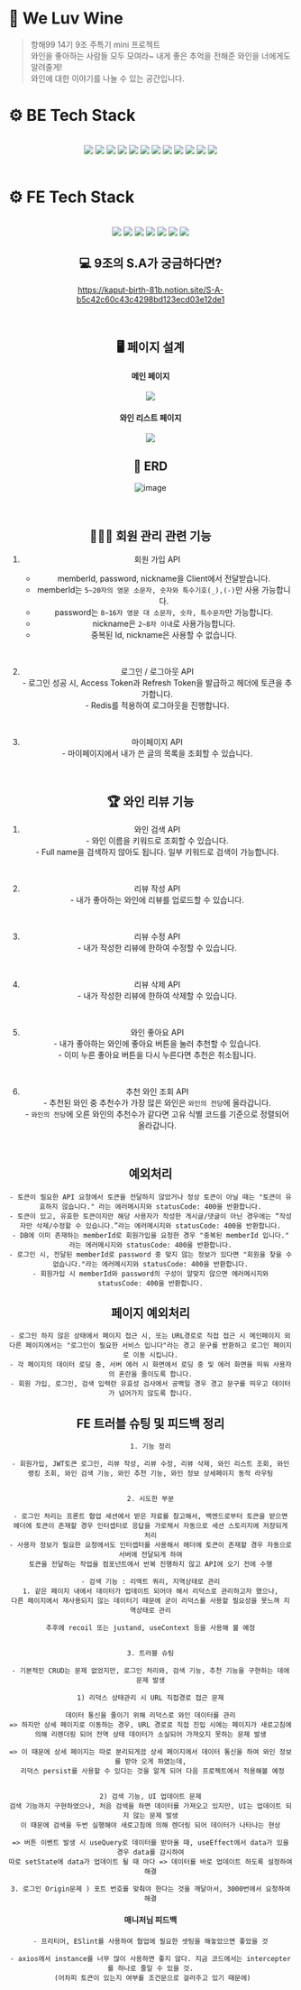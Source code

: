 # 🍷 We Luv Wine

> 항해99 14기 9조 주특기 mini 프로젝트 <br>
> 와인을 좋아하는 사람들 모두 모여라~ 내게 좋은 추억을 전해준 와인을 너에게도 알려줄게!<br>
> 와인에 대한 이야기를 나눌 수 있는 공간입니다.

# ⚙️ BE Tech Stack

<br>
<div align=center> 
<img src="https://img.shields.io/badge/java-007396?style=for-the-badge&logo=java&logoColor=white"> 
<img src="https://img.shields.io/badge/PYTHON-3776AB?style=for-the-badge&logo=PYTHON&logoColor=white">
<img src="https://img.shields.io/badge/SPRING BOOT-6DB33F?style=for-the-badge&logo=SPRING BOOT&logoColor=white">
<img src="https://img.shields.io/badge/springsecurity-6DB33F?style=for-the-badge&logo=springsecurity&logoColor=white">
<img src="https://img.shields.io/badge/mysql-4479A1?style=for-the-badge&logo=mysql&logoColor=white">
<img src="https://img.shields.io/badge/redis-DC382D?style=for-the-badge&logo=redis&logoColor=white">
<img src="https://img.shields.io/badge/git-F05032?style=for-the-badge&logo=git&logoColor=white">
<img src="https://img.shields.io/badge/github-181717?style=for-the-badge&logo=github&logoColor=white">
<img src="https://img.shields.io/badge/amazonrds-527FFF?style=for-the-badge&logo=amazonrds&logoColor=white">
<img src="https://img.shields.io/badge/amazonec2-FF9900?style=for-the-badge&logo=amazonec2&logoColor=white">
<img src="https://img.shields.io/badge/amazonaws-232F3E?style=for-the-badge&logo=amazonaws&logoColor=white">
<img src="https://img.shields.io/badge/junit5-25A162?style=for-the-badge&logo=junit5&logoColor=white">
</div>

<br>

# ⚙️ FE Tech Stack

<br>
<div align=center> 
  <img src="https://img.shields.io/badge/html5-E34F26?style=for-the-badge&logo=html5&logoColor=white"> 
  <img src="https://img.shields.io/badge/sass-CC6699?style=for-the-badge&logo=sass&logoColor=#CC6699">
  <img src="https://img.shields.io/badge/javascript-F7DF1E?style=for-the-badge&logo=javascript&logoColor=black"> 
  <img src="https://img.shields.io/badge/react-61DAFB?style=for-the-badge&logo=react&logoColor=black">
  <img src="https://img.shields.io/badge/reactquery-FF4154?style=for-the-badge&logo=reactquery&logoColor=black">
  <img src="https://img.shields.io/badge/reactrouter-CA4245?style=for-the-badge&logo=reactrouter&logoColor=black">
  <img src="https://img.shields.io/badge/redux-764ABC?style=for-the-badge&logo=redux&logoColor=black">

<br>

## 💻 9조의 S.A가 궁금하다면?

https://kaput-birth-81b.notion.site/S-A-b5c42c60c43c4298bd123ecd03e12de1

<br>

## 🖥️ 페이지 설계

#### 메인 페이지

<img src="./public/img/main.jpg" />

#### 와인 리스트 페이지

<img src="./public/img/wineList.jpg" />

## 📖 ERD

![image](https://user-images.githubusercontent.com/102853354/236878245-8fe36ff4-9e56-470a-a5f5-be1004e04489.png)

  <br>

## 🧑‍🤝‍🧑 회원 관리 관련 기능

1. 회원 가입 API<br>

   - memberId, password, nickname을 Client에서 전달받습니다.<br>
   - memberId는 `5~20자의 영문 소문자, 숫자와 특수기호(_),(-)`만 사용 가능합니다.<br>
   - password는 `8~16자 영문 대 소문자, 숫자, 특수문자`만 가능합니다.<br>
   - nickname은 `2~8자 이내`로 사용가능합니다.<br>
   - 중복된 Id, nickname은 사용할 수 없습니다.<br>

  <br>
    
  2. 로그인 / 로그아웃 API<br>
    - 로그인 성공 시, Access Token과 Refresh Token을 발급하고 헤더에 토큰을 추가합니다.<br>
    - Redis를 적용하여 로그아웃을 진행합니다.<br>
  <br>
  
  3. 마이페이지 API<br>
    - 마이페이지에서 내가 쓴 글의 목록을 조회할 수 있습니다.
  <br>
   
  
## 🏆 와인 리뷰 기능
  1. 와인 검색 API<br>
    - 와인 이름을 키워드로 조회할 수 있습니다.<br>
    - Full name을 검색하지 않아도 됩니다. 일부 키워드로 검색이 가능합니다.
  <br>
  
  2. 리뷰 작성 API<br>
    - 내가 좋아하는 와인에 리뷰를 업로드할 수 있습니다. 
  <br>
    
  3. 리뷰 수정 API<br>
    - 내가 작성한 리뷰에 한하여 수정할 수 있습니다.
  <br>
    
  4. 리뷰 삭제 API<br>
    - 내가 작성한 리뷰에 한하여 삭제할 수 있습니다.
  <br>
    
  5. 와인 좋아요 API<br>
    - 내가 좋아하는 와인에 좋아요 버튼을 눌러 추천할 수 있습니다.<br>
    - 이미 누른 좋아요 버튼을 다시 누른다면 추천은 취소됩니다.
  <br>
  
  6. 추천 와인 조회 API<br>
    - 추천된 와인 중 추천수가 가장 많은 와인은 `와인의 전당`에 올라갑니다.<br>
    - `와인의 전당`에 오른 와인의 추천수가 같다면 고유 식별 코드를 기준으로 정렬되어 올라갑니다.
  <br>
  
 ## 예외처리
 ```
 - 토큰이 필요한 API 요청에서 토큰을 전달하지 않았거나 정상 토큰이 아닐 때는 "토큰이 유효하지 않습니다." 라는 에러메시지와 statusCode: 400을 반환합니다.
- 토큰이 있고, 유효한 토큰이지만 해당 사용자가 작성한 게시글/댓글이 아닌 경우에는 “작성자만 삭제/수정할 수 있습니다.”라는 에러메시지와 statusCode: 400을 반환합니다.
- DB에 이미 존재하는 memberId로 회원가입을 요청한 경우 "중복된 memberId 입니다." 라는 에러메시지와 statusCode: 400을 반환합니다.
- 로그인 시, 전달된 memberId로 password 중 맞지 않는 정보가 있다면 "회원을 찾을 수 없습니다."라는 에러메시지와 statusCode: 400을 반환합니다.
- 회원가입 시 memberId와 password의 구성이 알맞지 않으면 에러메시지와 statusCode: 400을 반환합니다.
 ```

## 페이지 예외처리

```
- 로그인 하지 않은 상태에서 페이지 접근 시, 또는 URL경로로 직접 접근 시 메인페이지 외 다른 페이지에서는 "로그인이 필요한 서비스 입니다"라는 경고 문구를 반환하고 로그인 페이지로 이동 시킵니다.
- 각 페이지의 데이터 로딩 중, 서버 에러 시 화면에서 로딩 중 및 에러 화면을 띄워 사용자의 혼란을 줄이도록 합니다.
- 회원 가입, 로그인, 검색 입력란 유효성 검사에서 공백일 경우 경고 문구를 띄우고 데이터가 넘어가지 않도록 합니다.
```

## FE 트러블 슈팅 및 피드백 정리

```
1. 기능 정리

- 회원가입, JWT토큰 로그인, 리뷰 작성, 리뷰 수정, 리뷰 삭제, 와인 리스트 조회, 와인 랭킹 조회, 와인 검색 기능, 와인 추천 기능, 와인 정보 상세페이지 동적 라우팅


2. 시도한 부분

- 로그인 처리는 프론트 협업 세션에서 받은 자료를 참고해서, 백엔드로부터 토큰을 받으면
헤더에 토큰이 존재할 경우 인터셉터로 응답을 가로채서 자동으로 세션 스토리지에 저장되게 처리
- 사용자 정보가 필요한 요청에서도 인터셉터를 사용해서 헤더에 토큰이 존재할 경우 자동으로 서버에 전달되게 하여
토큰을 전달하는 작업을 컴포넌트에서 반복 진행하지 않고 API에 오기 전에 수행

- 검색 기능 : 리액트 쿼리, 지역상태로 관리
1. 같은 페이지 내에서 데이터가 업데이트 되어야 해서 리덕스로 관리하고자 했으나,
다른 페이지에서 재사용되지 않는 데이터기 때문에 굳이 리덕스를 사용할 필요성을 못느껴 지역상태로 관리

추후에 recoil 또는 justand, useContext 등을 사용해 볼 예정


3. 트러블 슈팅

- 기본적인 CRUD는 문제 없었지만, 로그인 처리와, 검색 기능, 추천 기능을 구현하는 데에 문제 발생

1) 리덕스 상태관리 시 URL 직접경로 접근 문제

데이터 통신을 줄이기 위해 리덕스로 와인 데이터를 관리
=> 하지만 상세 페이지로 이동하는 경우, URL 경로로 직접 진입 시에는 페이지가 새로고침에 의해 리렌더링 되어 전역 상태 데이터가 소실되어 가져오지 못하는 문제 발생

=> 이 때문에 상세 페이지는 따로 분리되게끔 상세 페이지에서 데이터 통신을 하여 와인 정보를 받아 오게 하였는데,
 리덕스 persist를 사용할 수 있다는 것을 알게 되어 다음 프로젝트에서 적용해볼 예정


2) 검색 기능, UI 업데이트 문제
검색 기능까지 구현하였으나, 처음 검색을 하면 데이터를 가져오고 있지만, UI는 업데이트 되지 않는 문제 발생
이 때문에 검색을 두번 실행해야 새로고침에 의해 렌더링 되어 데이터가 나타나는 현상

=> 버튼 이벤트 발생 시 useQuery로 데이터를 받아올 때, useEffect에서 data가 있을 경우 data를 감시하여
따로 setState에 data가 업데이트 될 때 마다 => 데이터를 바로 업데이트 하도록 설정하여 해결

3. 로그인 Origin문제 ) 포트 번호를 맞춰야 한다는 것을 깨달아서, 3000번에서 요청하여 해결

```

#### 매니저님 피드백

```
- 프리티어, ESlint를 사용하여 협업에 필요한 셋팅을 해놓았으면 좋았을 것

- axios에서 instance를 너무 많이 사용하면 좋지 않다. 지금 코드에서는 intercepter를 하나로 줄일 수 있을 것.
 (어차피 토큰이 있는지 여부를 조건문으로 걸러주고 있기 때문에)

```
